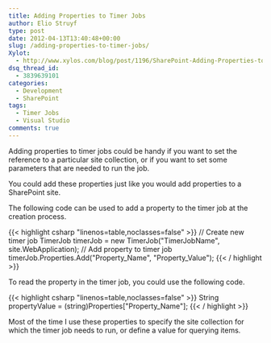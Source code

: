 ```yaml
---
title: Adding Properties to Timer Jobs
author: Elio Struyf
type: post
date: 2012-04-13T13:40:48+00:00
slug: /adding-properties-to-timer-jobs/
Xylot:
  - http://www.xylos.com/blog/post/1196/SharePoint-Adding-Properties-to-Timer-Jobs/
dsq_thread_id:
  - 3839639101
categories:
  - Development
  - SharePoint
tags:
  - Timer Jobs
  - Visual Studio
comments: true
---
```


Adding properties to timer jobs could be handy if you want to set the reference to a particular site collection, or if you want to set some parameters that are needed to run the job.

You could add these properties just like you would add properties to a SharePoint site.

The following code can be used to add a property to the timer job at the creation process.

{{< highlight csharp "linenos=table,noclasses=false" >}}
// Create new timer job
TimerJob timerJob = new TimerJob("TimerJobName", site.WebApplication);
// Add property to timer job
timerJob.Properties.Add("Property_Name", "Property_Value");
{{< / highlight >}}

To read the property in the timer job, you could use the following code.

{{< highlight csharp "linenos=table,noclasses=false" >}}
String propertyValue = (string)Properties["Property_Name"];
{{< / highlight >}}

Most of the time I use these properties to specify the site collection for which the timer job needs to run, or define a value for querying items.